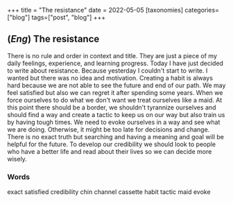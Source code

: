 +++
title = "The resistance"
date = 2022-05-05
[taxonomies]
categories=["blog"]
tags=["post", "blog"]
+++

## (*Eng*) The resistance

There is no rule and order in context and title. They are just a piece of my daily feelings, experience, and learning progress.
Today I have just decided to write about resistance. Because yesterday I couldn't start to write.
I wanted but there was no idea and motivation. Creating a habit is always hard because we are not able to see the future and end of our path.
We may feel satisfied but also we can regret it after spending some years. When we force ourselves to do what we don't want we treat ourselves like a maid.
At this point there should be a border, we shouldn't tyrannize ourselves and should find a way and create a tactic to keep us on our way but also
train us by having tough times. We need to evoke ourselves in a way and see what we are doing. Otherwise, it might be too late for decisions and change.
There is no exact truth but searching and having a meaning and goal will be helpful for the future.
To develop our credibility we should look to people who have a better life and read about their lives so we can decide more wisely.

### Words
exact
satisfied
credibility
chin
channel
cassette
habit
tactic
maid
evoke